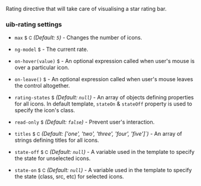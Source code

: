 Rating directive that will take care of visualising a star rating bar.

### uib-rating settings

* `max`
  <small class="badge">$</small>
  <small class="badge">C</small>
  _(Default: `5`)_ -
  Changes the number of icons.

* `ng-model`
  <small class="badge">$</small>
  <i class="glyphicon glyphicon-eye-open"></i> -
  The current rate.

* `on-hover(value)`
  <small class="badge">$</small> -
  An optional expression called when user's mouse is over a particular icon.

* `on-leave()`
  <small class="badge">$</small> -
  An optional expression called when user's mouse leaves the control altogether.

* `rating-states`
  <small class="badge">$</small>
  _(Default: `null`)_ -
  An array of objects defining properties for all icons. In default template, `stateOn` & `stateOff` property is used to specify the icon's class.

* `read-only`
  <small class="badge">$</small>
  <i class="icon-eye-open"></i>
  _(Default: `false`)_ -
  Prevent user's interaction.

* `titles`
  <small class="badge">$</small>
  <small class="badge">C</small>
  _(Default: ['one', 'two', 'three', 'four', 'five']`)_ -
  An array of strings defining titles for all icons.

* `state-off`
  <small class="badge">$</small>
  <small class="badge">C</small>
  _(Default: `null`)_ -
  A variable used in the template to specify the state for unselected icons.

* `state-on`
  <small class="badge">$</small>
  <small class="badge">C</small>
  _(Default: `null`)_ -
 	A variable used in the template to specify the state (class, src, etc) for selected icons.
